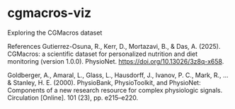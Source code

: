 # cgmacros-viz
Exploring the CGMacros dataset

References
Gutierrez-Osuna, R., Kerr, D., Mortazavi, B., & Das, A. (2025). CGMacros: a scientific dataset for personalized nutrition and diet monitoring (version 1.0.0). PhysioNet. https://doi.org/10.13026/3z8q-x658.

Goldberger, A., Amaral, L., Glass, L., Hausdorff, J., Ivanov, P. C., Mark, R., ... & Stanley, H. E. (2000). PhysioBank, PhysioToolkit, and PhysioNet: Components of a new research resource for complex physiologic signals. Circulation [Online]. 101 (23), pp. e215–e220.
